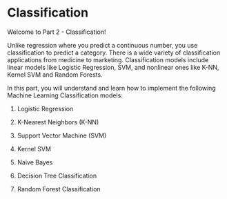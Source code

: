 # Classification

Welcome to Part 2 - Classification!

Unlike regression where you predict a continuous number, you use classification to predict a category. 
There is a wide variety of classification applications from medicine to marketing.
Classification models include linear models like Logistic Regression, SVM, and nonlinear ones like K-NN, Kernel SVM and Random Forests.

In this part, you will understand and learn how to implement the following Machine Learning Classification models:

1. Logistic Regression

2. K-Nearest Neighbors (K-NN)

3. Support Vector Machine (SVM)

4. Kernel SVM

5. Naive Bayes

6. Decision Tree Classification

7. Random Forest Classification
